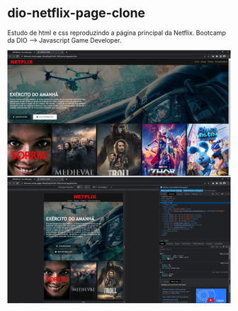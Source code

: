 # dio-netflix-page-clone

Estudo de html e css reproduzindo a página principal da Netflix. Bootcamp da DIO --> Javascript Game Developer.

![My Image](img/sample1.png)
![My Image](img/sample2.png)